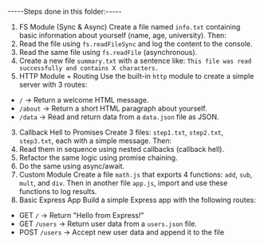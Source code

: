 -----Steps done in this folder:-----

1. FS Module (Sync & Async)
Create a file named `info.txt` containing basic information about yourself (name, age, university).
Then:
1. Read the file using `fs.readFileSync` and log the content to the console.
2. Read the same file using `fs.readFile` (asynchronous).
3. Create a new file `summary.txt` with a sentence like:
 `This file was read successfully and contains X characters.`
2. HTTP Module + Routing
Use the built-in `http` module to create a simple server with 3 routes:
- `/` -> Return a welcome HTML message.
- `/about` -> Return a short HTML paragraph about yourself.
- `/data` -> Read and return data from a `data.json` file as JSON.
3. Callback Hell to Promises
Create 3 files: `step1.txt`, `step2.txt`, `step3.txt`, each with a simple message.
Then:
1. Read them in sequence using nested callbacks (callback hell).
2. Refactor the same logic using promise chaining.
3. Do the same using async/await.
4. Custom Module
Create a file `math.js` that exports 4 functions: `add`, `sub`, `mult`, and `div`.
Then in another file `app.js`, import and use these functions to log results.
5. Basic Express App
Build a simple Express app with the following routes:
- GET `/` -> Return "Hello from Express!"
- GET `/users` -> Return user data from a `users.json` file.
- POST `/users` -> Accept new user data and append it to the file
